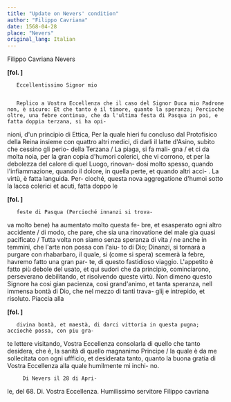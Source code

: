 ```yaml
---
title: "Update on Nevers' condition"
author: "Filippo Cavriana"
date: 1568-04-28
place: "Nevers"
original_lang: Italian
---
```


Filippo Cavriana
Nevers



   
     
       
**[fol. ]**


       Eccellentissimo Signor mio


       Replico a Vostra Eccellenza che il caso del Signor Duca mio Padrone non, è sicuro: Et che tanto è il timore, quanto la speranza; Percioche oltre, una febre continua, che da l'ultima festa di Pasqua in poi, e fatta doppia terzana, si ha opi-
nioni, d'un principio di Ettica, Per la quale hieri fu concluso dal Protofisico della Reina insieme con quattro altri medici, di darli il latte d'Asino, subito che cessino gli perio-
 della Terzana / La piaga, si fa mali-
gna / et ci da molta noia, per la gran copia d'humori colerici, che vi corrono, et per la debolezza del calore di quel Luogo, rinovan-
dosi molto spesso, quando l'infiammazione, quando il dolore, in quella perte, et quando altri acci-
. La virtù, è fatta languida. Per-
cioché, questa nova aggregatione d'humoi sotto la lacca colerici et acuti, fatta doppo le


       
**[fol. ]**


       feste di Pasqua (Percioché innanzi si trova-
va molto bene) ha aumentato molto questa fe-
bre, et esasperato ogni altro accidente / di modo, che pare, che sia una rinovatione del male gia quasi pacificato / Tutta volta non siamo senza speranza di vita / ne anche in temmini, che l'arte non possa con l'aiu-
to di Dio; Dinanzi, si tornarà a purgare con rhabarbaro, il quale, si (come si spera) scemerà la febre, havremo fatto una gran par-
te, di questo fastidioso viaggio. L'appetito è fatto più debole del usato, et qui sudori che da principio, cominciarono, perseverano debilitando, et risolvendo queste virtù. Non dimeno questo Signore ha cosi gian pacienza, cosi grand'animo, et tanta speranza, nell immensa bontà di Dio, che nel mezzo di tanti trava-
glij e intrepido, et risoluto. Piaccia alla


       
**[fol. ]**


       divina bontà, et maestà, di darci vittoria in questa pugna; acciochè possa, con piu gra-
te lettere visitando, Vostra Eccellenza consolarla di quello che tanto desidera, che è, la sanità di quello magnanimo Principe / la quale è da me sollecitata con ogni uffficio, et desiderata tanto, quanto la buona gratia di Vostra Eccellenza alla quale humilmente mi inchi-
no.


       
         Di Nevers il 28 di Apri-
le, del 68.
         Di. Vostra Eccellenza.
         Humilissimo servitore
         Filippo cavriana
       


     
   
 
